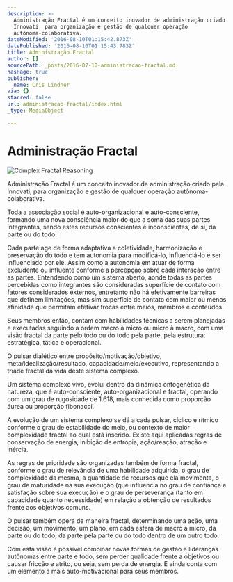 ```yaml
---
description: >-
  Administração Fractal é um conceito inovador de administração criado pela
  Innovati, para organização e gestão de qualquer operação
  autônoma-colaborativa. 
dateModified: '2016-08-10T01:15:42.873Z'
datePublished: '2016-08-10T01:15:43.783Z'
title: Administração Fractal
author: []
sourcePath: _posts/2016-07-10-administracao-fractal.md
hasPage: true
publisher:
  name: Cris Lindner
via: {}
starred: false
url: administracao-fractal/index.html
_type: MediaObject

---
```

# Administração Fractal
![Complex Fractal Reasoning](https://the-grid-user-content.s3-us-west-2.amazonaws.com/255c743b-efbe-4479-9627-95ff50315ff2.png)

Administração Fractal é um conceito inovador de administração criado pela Innovati, para organização e gestão de qualquer operação autônoma-colaborativa. 

Toda a associação social é auto-organizacional e auto-consciente, formando uma nova consciência maior do que a soma das suas partes integrantes, sendo estes recursos conscientes e inconscientes, de si, da parte ou do todo. 

Cada parte age de forma adaptativa a coletividade, harmonização e preservação do todo e tem autonomia para modificá-lo, influenciá-lo e ser influenciado por ele. Assim como a autonomia em atuar de forma excludente ou influente conforme a percepção sobre cada interação entre as partes. Entendendo como um sistema aberto, aonde todas as partes percebidas como integrantes são consideradas superfície de contato com fatores considerados externos, entretanto não há efetivamente barreiras que definem limitações, mas sim superfície de contato com maior ou menos afinidade que permitam efetivar trocas entre meios, membros e conteúdos.

Seus membros então, contam com habilidades técnicas a serem planejadas e executadas seguindo a ordem macro à micro ou micro à macro, com uma visão fractal da parte pelo todo ou do todo pela parte, pela estrutura: estratégica, tática e operacional.

O pulsar dialético entre propósito/motivação/objetivo, meta/idealização/resultado, capacidade/meio/executivo, representando a tríade fractal da vida deste sistema complexo.

Um sistema complexo vivo, evolui dentro da dinâmica ontogenética da natureza, que é auto-consciente, auto-organizacional e fractal, operando com um grau de rugosidade de 1.618, mais conhecida como proporção áurea ou proporção fibonacci.

A evolução de um sistema complexo se dá a cada pulsar, cíclico e rítmico conforme o grau de estabilidade do meio, ou contexto de maior complexidade fractal ao qual está inserido. Existe aqui aplicadas regras de conservação de energia, inibição de entropia, ação/reação, atração e inércia. 

As regras de prioridade são organizadas também de forma fractal, conforme o grau de relevância de uma habilidade adquirida, o grau de complexidade da mesma, a quantidade de recursos que ela movimenta, o grau de maturidade na sua execução (que influencia no grau de confiança e satisfação sobre sua execução) e o grau de perseverança (tanto em capacidade quanto necessidade) em relação a obtenção de resultados frente aos objetivos comuns.

O pulsar também opera de maneira fractal, determinando uma ação, uma decisão, um movimento, um plano, em cada esfera de macro a micro, da parte ou do todo, da parte pela parte ou do todo dentro de um outro todo.

Com esta visão é possível combinar novas formas de gestão e lideranças autônomas entre parte e todo, sem perder qualidade frente a objetivos ou causar fricção e atrito, ou seja, sem perda de energia. E ainda conta com um elemento a mais auto-motivacional para seus membros.